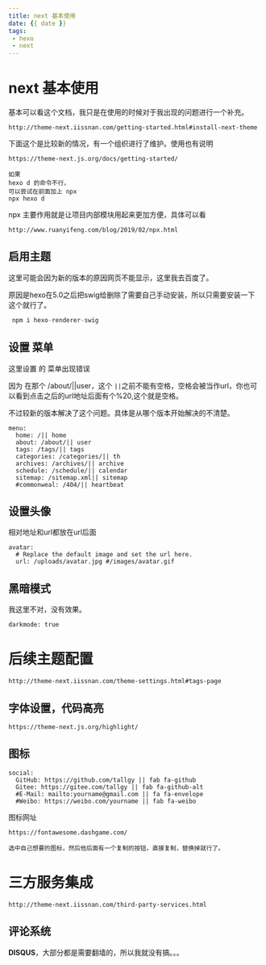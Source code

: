 ```yaml
---
title: next 基本使用
date: {{ date }}
tags: 
 - hexo
 - next
---
```




# next 基本使用

基本可以看这个文档，我只是在使用的时候对于我出现的问题进行一个补充。

```
http://theme-next.iissnan.com/getting-started.html#install-next-theme
```

下面这个是比较新的情况，有一个组织进行了维护。使用也有说明

```
https://theme-next.js.org/docs/getting-started/
```



```
如果
hexo d 的命令不行，
可以尝试在前面加上 npx
npx hexo d
```

npx 主要作用就是让项目内部模块用起来更加方便，具体可以看

```
http://www.ruanyifeng.com/blog/2019/02/npx.html
```



## 启用主题

这里可能会因为新的版本的原因网页不能显示，这里我去百度了。

原因是hexo在5.0之后把swig给删除了需要自己手动安装，所以只需要安装一下 这个就行了。

```java
 npm i hexo-renderer-swig
```



## 设置 菜单

这里设置 的 菜单出现错误

因为 在那个 /about/||user，这个 `||`之前不能有空格，空格会被当作url，你也可以看到点击之后的url地址后面有个%20,这个就是空格。

不过较新的版本解决了这个问题。具体是从哪个版本开始解决的不清楚。

```
menu:
  home: /|| home
  about: /about/|| user
  tags: /tags/|| tags
  categories: /categories/|| th
  archives: /archives/|| archive
  schedule: /schedule/|| calendar
  sitemap: /sitemap.xml|| sitemap
  #commonweal: /404/|| heartbeat
```



## 设置头像

相对地址和url都放在url后面

```
avatar:
  # Replace the default image and set the url here.
  url: /uploads/avatar.jpg #/images/avatar.gif
```



## 黑暗模式

我这里不对，没有效果。

```
darkmode: true
```



# 后续主题配置

```
http://theme-next.iissnan.com/theme-settings.html#tags-page
```



## 字体设置，代码高亮

```
https://theme-next.js.org/highlight/
```



## 图标

```
social:
  GitHub: https://github.com/tallgy || fab fa-github
  Gitee: https://gitee.com/tallgy || fab fa-github-alt
  #E-Mail: mailto:yourname@gmail.com || fa fa-envelope
  #Weibo: https://weibo.com/yourname || fab fa-weibo
```

图标网址

```
https://fontawesome.dashgame.com/
```

```
选中自己想要的图标，然后他后面有一个复制的按钮，直接复制，替换掉就行了。
```



# 三方服务集成

```
http://theme-next.iissnan.com/third-party-services.html
```



## 评论系统

**DISQUS**，大部分都是需要翻墙的，所以我就没有搞。。。

```

```

